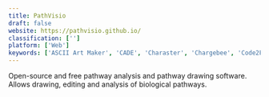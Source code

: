 ```yaml
---
title: PathVisio
draft: false 
website: https://pathvisio.github.io/
classification: ['']
platform: ['Web']
keywords: ['ASCII Art Maker', 'CADE', 'Charaster', 'Chargebee', 'Code2Flow', 'Dia', 'Enterprise Architect', 'Home Designer', 'LucidChart', 'Merge Plan', 'MyDraw', 'PlantUML', 'Visio', 'Workflow Designer', 'draw.io', 'textografo', 'yEd Graph Editor']
---
```

Open-source and free pathway analysis and pathway drawing software. Allows drawing, editing and analysis of biological pathways.